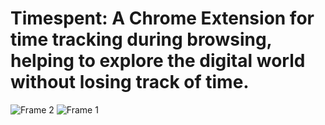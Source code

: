 # Timespent: A Chrome Extension for time tracking during browsing, helping to explore the digital world without losing track of time.




![Frame 2](https://github.com/babsaes/timespent/assets/82497279/2f3179e3-3600-4769-bf31-d9f8234f4635)
![Frame 1](https://github.com/babsaes/timespent/assets/82497279/96b045e6-91f8-452d-bbef-60c2e219f3da)
